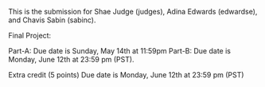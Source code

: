 This is the submission for Shae Judge (judges), Adina Edwards (edwardse), and Chavis Sabin (sabinc).

Final Project:

Part-A: Due date is  Sunday, May 14th at 11:59pm
Part-B: Due date is Monday, June 12th at 23:59 pm (PST).

Extra credit (5 points) Due date is Monday, June 12th at 23:59 pm (PST)
